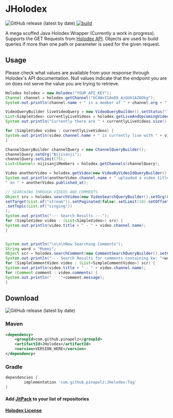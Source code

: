 # JHolodex 
![GitHub release (latest by date)](https://img.shields.io/github/v/release/pinapelz/JHolodex)
[![build](https://github.com/pinapelz/JHolodex/actions/workflows/maven.yml/badge.svg)](https://github.com/pinapelz/JHolodex/actions/workflows/maven.yml)

A mega scuffed Java Holodex Wrapper (Currently a work in progress). Supports the GET Requests from [Holodex API](https://holodex.stoplight.io/). Objects are used to build queries if more than one path or parameter is used for the given request.

## Usage
Please check what values are available from your response through Holodex's API documentation. Null values indicate that the endpoint you are on does not serve the value you are trying to retrieve.
```java
Holodex holodex = new Holodex("YOUR_API_KEY");
Channel channel = holodex.getChannel("UC4WvIIAo89_AzGUh1AZ6Dkg");
System.out.println(channel.name + " is a member of " + channel.org + " and has " + channel.suborg + " as a suborg");

VideoQueryBuilder liveVideoQuery = new VideoQueryBuilder().setStatus("live").setOrg("Hololive");
List<SimpleVideo> currentlyLiveVideos = holodex.getLiveAndUpcomingVideos(liveVideoQuery);
System.out.println("Currently there are " + currentlyLiveVideos.size() + " livestreams on going in Hololive");

for (SimpleVideo video : currentlyLiveVideos) {
System.out.println(video.channel.name + " is currently live with " + video.live_viewers + " views");
}

ChannelQueryBuilder channelQuery = new ChannelQueryBuilder();
channelQuery.setOrg("Nijisanji");
channelQuery.setLimit(75);
List<Channel> nijisanjiMembers = holodex.getChannels(channelQuery);

Video anotherVideo = holodex.getVideo(new VideoByVideoIdQueryBuilder().setVideoId("9-O_IWM3184").setLang("en"));
System.out.println(anotherVideo.channel.name + " uploaded a video titled " + anotherVideo.title +
" on " + anotherVideo.published_at);

// SEARCHING THROUGH VIDEOS AND COMMENTS
Object srv = holodex.searchVideo(new VideoSearchQueryBuilder().setOrg(List.of("Nijisanji")).setSort("newest").
setTarget(List.of("stream")).setPaginated(false).setLimit(10).setOffset(0)
.setTopic(List.of("singing"))
);
System.out.println("--- Search Results ---");
for (SimpleVideo video : (List<SimpleVideo>) srv) {
System.out.println(video.title + " - " + video.channel.name);
}


System.out.println("\n\n\nNow Searching Comments");
String word = "Mumei";
Object scr = holodex.searchComment(new CommentSearchQueryBuilder().setOrg(List.of("Hololive")).setComment(List.of(word)).setLimit(1).setPaginated(false));
System.out.println("--- Search Results for comments containing kw: "+word+" ---");
for (SimpleCommentVideo video : (List<SimpleCommentVideo>) scr) {
System.out.println(video.title + " - " + video.channel.name);
for (Comment comment : video.comments) {
System.out.println("    "+comment.message);
}
```

## Download
![GitHub release (latest by date)](https://img.shields.io/github/v/release/pinapelz/JHolodex)
### Maven
```xml
<dependency>
    <groupId>com.github.pinapelz</groupId>
    <artifactId>JHolodex</artifactId>
    <version>VERSION_HERE</version>
</dependency>
```

### Gradle
```gradle
dependencies {
        implementation 'com.github.pinapelz:JHolodex:Tag'
}
```
#### Add [JitPack](https://jitpack.io/) to your list of repositories
#### [Holodex License](https://docs.holodex.net/docs/holodex/8166fcec5dbe2-license)
